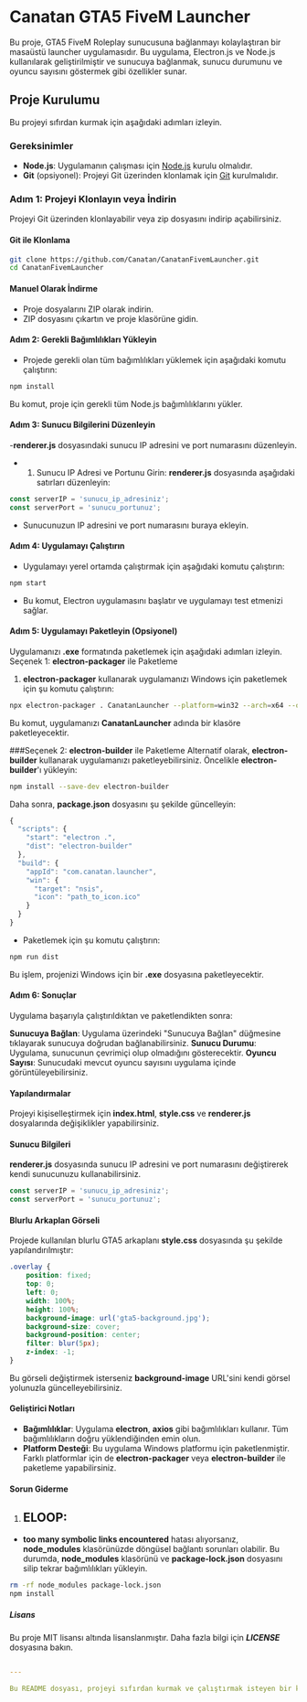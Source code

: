# Canatan GTA5 FiveM Launcher

Bu proje, GTA5 FiveM Roleplay sunucusuna bağlanmayı kolaylaştıran bir masaüstü launcher uygulamasıdır. Bu uygulama, Electron.js ve Node.js kullanılarak geliştirilmiştir ve sunucuya bağlanmak, sunucu durumunu ve oyuncu sayısını göstermek gibi özellikler sunar.

## Proje Kurulumu

Bu projeyi sıfırdan kurmak için aşağıdaki adımları izleyin.

### Gereksinimler

- **Node.js**: Uygulamanın çalışması için [Node.js](https://nodejs.org) kurulu olmalıdır.
- **Git** (opsiyonel): Projeyi Git üzerinden klonlamak için [Git](https://git-scm.com) kurulmalıdır.

### Adım 1: Projeyi Klonlayın veya İndirin

Projeyi Git üzerinden klonlayabilir veya zip dosyasını indirip açabilirsiniz.

#### Git ile Klonlama

```bash
git clone https://github.com/Canatan/CanatanFivemLauncher.git
cd CanatanFivemLauncher
```
#### Manuel Olarak İndirme
- Proje dosyalarını ZIP olarak indirin.
- ZIP dosyasını çıkartın ve proje klasörüne gidin.

#### Adım 2: Gerekli Bağımlılıkları Yükleyin
- Projede gerekli olan tüm bağımlılıkları yüklemek için aşağıdaki komutu çalıştırın:

```bash
npm install
```
Bu komut, proje için gerekli tüm Node.js bağımlılıklarını yükler.

#### Adım 3: Sunucu Bilgilerini Düzenleyin
-**renderer.js** dosyasındaki sunucu IP adresini ve port numarasını düzenleyin.
- 1. Sunucu IP Adresi ve Portunu Girin:
**renderer.js** dosyasında aşağıdaki satırları düzenleyin:
```javascript
const serverIP = 'sunucu_ip_adresiniz';
const serverPort = 'sunucu_portunuz';
```
- Sunucunuzun IP adresini ve port numarasını buraya ekleyin.

#### Adım 4: Uygulamayı Çalıştırın
- Uygulamayı yerel ortamda çalıştırmak için aşağıdaki komutu çalıştırın:

```bash
npm start
```
- Bu komut, Electron uygulamasını başlatır ve uygulamayı test etmenizi sağlar.

#### Adım 5: Uygulamayı Paketleyin (Opsiyonel)
Uygulamanızı **.exe** formatında paketlemek için aşağıdaki adımları izleyin.
Seçenek 1: **electron-packager** ile Paketleme
1. **electron-packager** kullanarak uygulamanızı Windows için paketlemek için şu komutu çalıştırın:
```bash
npx electron-packager . CanatanLauncher --platform=win32 --arch=x64 --overwrite
```
Bu komut, uygulamanızı **CanatanLauncher** adında bir klasöre paketleyecektir.

###Seçenek 2: **electron-builder** ile Paketleme
Alternatif olarak, **electron-builder** kullanarak uygulamanızı paketleyebilirsiniz. Öncelikle **electron-builder**'ı yükleyin:
```bash
npm install --save-dev electron-builder
```
Daha sonra, **package.json** dosyasını şu şekilde güncelleyin:
```javascript
{
  "scripts": {
    "start": "electron .",
    "dist": "electron-builder"
  },
  "build": {
    "appId": "com.canatan.launcher",
    "win": {
      "target": "nsis",
      "icon": "path_to_icon.ico"
    }
  }
}
```
- Paketlemek için şu komutu çalıştırın:
```bash
npm run dist
```
Bu işlem, projenizi Windows için bir **.exe** dosyasına paketleyecektir.

#### Adım 6: Sonuçlar
Uygulama başarıyla çalıştırıldıktan ve paketlendikten sonra:

**Sunucuya Bağlan**: Uygulama üzerindeki "Sunucuya Bağlan" düğmesine tıklayarak sunucuya doğrudan bağlanabilirsiniz.
**Sunucu Durumu**: Uygulama, sunucunun çevrimiçi olup olmadığını gösterecektir.
**Oyuncu Sayısı**: Sunucudaki mevcut oyuncu sayısını uygulama içinde görüntüleyebilirsiniz.


#### Yapılandırmalar
Projeyi kişiselleştirmek için **index.html**, **style.css** ve **renderer.js** dosyalarında değişiklikler yapabilirsiniz.
#### Sunucu Bilgileri
**renderer.js** dosyasında sunucu IP adresini ve port numarasını değiştirerek kendi sunucunuzu kullanabilirsiniz.
```javascript
const serverIP = 'sunucu_ip_adresiniz';
const serverPort = 'sunucu_portunuz';
```
#### Blurlu Arkaplan Görseli
Projede kullanılan blurlu GTA5 arkaplanı **style.css** dosyasında şu şekilde yapılandırılmıştır:
```css
.overlay {
    position: fixed;
    top: 0;
    left: 0;
    width: 100%;
    height: 100%;
    background-image: url('gta5-background.jpg');
    background-size: cover;
    background-position: center;
    filter: blur(5px);
    z-index: -1;
}
```
Bu görseli değiştirmek isterseniz **background-image** URL'sini kendi görsel yolunuzla güncelleyebilirsiniz.


#### Geliştirici Notları
- **Bağımlılıklar**: Uygulama **electron**, **axios** gibi bağımlılıkları kullanır. Tüm bağımlılıkların doğru yüklendiğinden emin olun.
- **Platform Desteği**: Bu uygulama Windows platformu için paketlenmiştir. Farklı platformlar için de **electron-packager** veya **electron-builder** ile paketleme yapabilirsiniz.

#### Sorun Giderme
1. ## ELOOP:
- **too many symbolic links encountered** hatası alıyorsanız, **node_modules** klasörünüzde döngüsel bağlantı sorunları olabilir. Bu durumda, **node_modules** klasörünü ve **package-lock.json** dosyasını silip tekrar bağımlılıkları yükleyin.
```bash
rm -rf node_modules package-lock.json
npm install
```


##### Lisans
Bu proje MIT lisansı altında lisanslanmıştır. Daha fazla bilgi için ***LICENSE*** dosyasına bakın.
```yaml

---

Bu README dosyası, projeyi sıfırdan kurmak ve çalıştırmak isteyen bir kullanıcıya net bir şekilde rehberlik edecektir. Kurulum adımlarından uygulamayı paketlemeye kadar her şeyi kapsıyor. Eğer eklenmesi gereken başka şeyler olursa bana bildirebilirsiniz!
````
